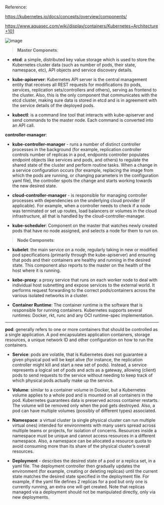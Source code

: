 Reference: 

https://kubernetes.io/docs/concepts/overview/components/

https://www.aquasec.com/wiki/display/containers/Kubernetes+Architecture+101


![image](https://user-images.githubusercontent.com/24622526/48311050-48575f80-e5bf-11e8-85db-0bab51f91c9e.png)


> **Master Componets**:

* **etcd**: a simple, distributed key value storage which is used to store the Kubernetes cluster data (such as number of pods, their state, namespace, etc), API objects and service discovery details.

* **kube-apiserver**: Kubernetes API server is the central management entity that receives all REST requests for modifications (to pods, services, replication sets/controllers and others), serving as frontend to the cluster. Also, this is the only component that communicates with the etcd cluster, making sure data is stored in etcd and is in agreement with the service details of the deployed pods.

* **kubectl**: is a command line tool that interacts with kube-apiserver and send commands to the master node. Each command is converted into an API call.

**controller-manager**: 

   * **kube-controller-manager** - runs a number of distinct controller processes in the background (for example, replication controller controls number of replicas in a pod, endpoints controller populates endpoint objects like services and pods, and others) to regulate the shared state of the cluster and perform routine tasks. When a change in a service configuration occurs (for example, replacing the image from which the pods are running, or changing parameters in the configuration yaml file), the controller spots the change and starts working towards the new desired state.
      
   * **cloud-controller-manager** - is responsible for managing controller processes with dependencies on the underlying cloud provider (if applicable). For example, when a controller needs to check if a node was terminated or set up routes, load balancers or volumes in the cloud infrastructure, all that is handled by the cloud-controller-manager.


* **kube-scheduler**: Component on the master that watches newly created pods that have no node assigned, and selects a node for them to run on.


> **Node Componets**:

* **kubelet**: the main service on a node, regularly taking in new or modified pod specifications (primarily through the kube-apiserver) and ensuring that pods and their containers are healthy and running in the desired state. This component also reports to the master on the health of the host where it is running.

* **kebe-proxy**: a proxy service that runs on each worker node to deal with individual host subnetting and expose services to the external world. It performs request forwarding to the correct pods/containers across the various isolated networks in a cluster.

* **Container Runtime**: The container runtime is the software that is responsible for running containers. Kubernetes supports several runtimes: Docker, rkt, runc and any OCI runtime-spec implementation.


-----

**pod**:
generally refers to one or more containers that should be controlled as a single application. A pod encapsulates application containers, storage resources, a unique network ID and other configuration on how to run the containers.

* **Service**: pods are volatile, that is Kubernetes does not guarantee a given physical pod will be kept alive (for instance, the replication controller might kill and start a new set of pods). Instead, a service represents a logical set of pods and acts as a gateway, allowing (client) pods to send requests to the service without needing to keep track of which physical pods actually make up the service.

* **Volume**: similar to a container volume in Docker, but a Kubernetes volume applies to a whole pod and is mounted on all containers in the pod. Kubernetes guarantees data is preserved across container restarts. The volume will be removed only when the pod gets destroyed. Also, a pod can have multiple volumes (possibly of different types) associated.

* **Namespace**: a virtual cluster (a single physical cluster can run multiple virtual ones) intended for environments with many users spread across multiple teams or projects, for isolation of concerns. Resources inside a namespace must be unique and cannot access resources in a different namespace. Also, a namespace can be allocated a resource quota to avoid consuming more than its share of the physical cluster’s overall resources.

* **Deployment** - describes the desired state of a pod or a replica set, in a yaml file. The deployment controller then gradually updates the environment (for example, creating or deleting replicas) until the current state matches the desired state specified in the deployment file. For example, if the yaml file defines 2 replicas for a pod but only one is currently running, an extra one will get created. Note that replicas managed via a deployment should not be manipulated directly, only via new deployments.


